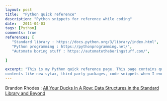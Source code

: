 ```yaml
---
layout: post
title:  "Python quick reference"
description: "Python snippets for reference while coding"
date:   2011-04-03
tags: [Python]
comments: true
references: [
   "Standard library : https://docs.python.org/3/library/index.html",
   "Python programming : https://pythonprogramming.net/",
   "Automate boring stuff : https://automatetheboringstuff.com/",
   
]

excerpt: "This is my Python quick reference page. This page contains quick reference guides that can be handy during development. This page will be constantly updated with
contents like new sytax, third party packages, code snippets when I encounter something new !"
---
```


Brandon Rhodes : [All Your Ducks In A Row: Data Structures in the Standard Library and Beyond](https://youtu.be/fYlnfvKVDoM)
